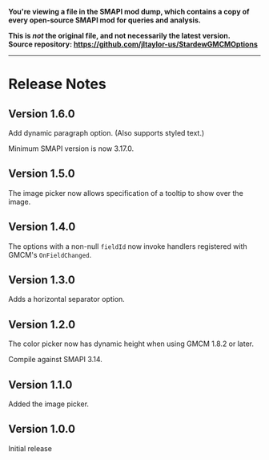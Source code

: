 **You're viewing a file in the SMAPI mod dump, which contains a copy of every open-source SMAPI mod
for queries and analysis.**

**This is _not_ the original file, and not necessarily the latest version.**  
**Source repository: https://github.com/jltaylor-us/StardewGMCMOptions**

----


# Release Notes

## Version 1.6.0

Add dynamic paragraph option.  (Also supports styled text.)

Minimum SMAPI version is now 3.17.0.

## Version 1.5.0

The image picker now allows specification of a tooltip to show over
the image.

## Version 1.4.0

The options with a non-null `fieldId` now invoke handlers registered
with GMCM's `OnFieldChanged`.

## Version 1.3.0

Adds a horizontal separator option.

## Version 1.2.0

The color picker now has dynamic height when using GMCM 1.8.2 or later.

Compile against SMAPI 3.14.

## Version 1.1.0

Added the image picker.

## Version 1.0.0

Initial release
